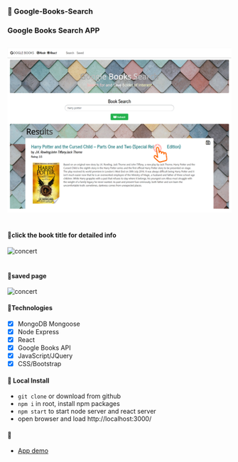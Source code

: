 ### 📘 Google-Books-Search

### Google Books Search APP

## 
![concert](./client/public/w19.png)
#
#### 🔎click the book title for detailed info
![concert](./client/public/Snipaste_1.png)
#
#### 📙saved page
![concert](./client/public/Snipaste_2.png)

#### 📗Technologies
- [x] MongoDB Mongoose
- [x] Node Express
- [x] React
- [x] Google Books API
- [x] JavaScript/JQuery
- [x] CSS/Bootstrap

#### 📘 Local Install

* `git clone` or download from github
* `npm i` in root, install npm packages
* `npm start` to start node server and react server
* open browser and load http://localhost:3000/

#### 📓 

* [App demo](https://pacific-anchorage-63650.herokuapp.com/)




